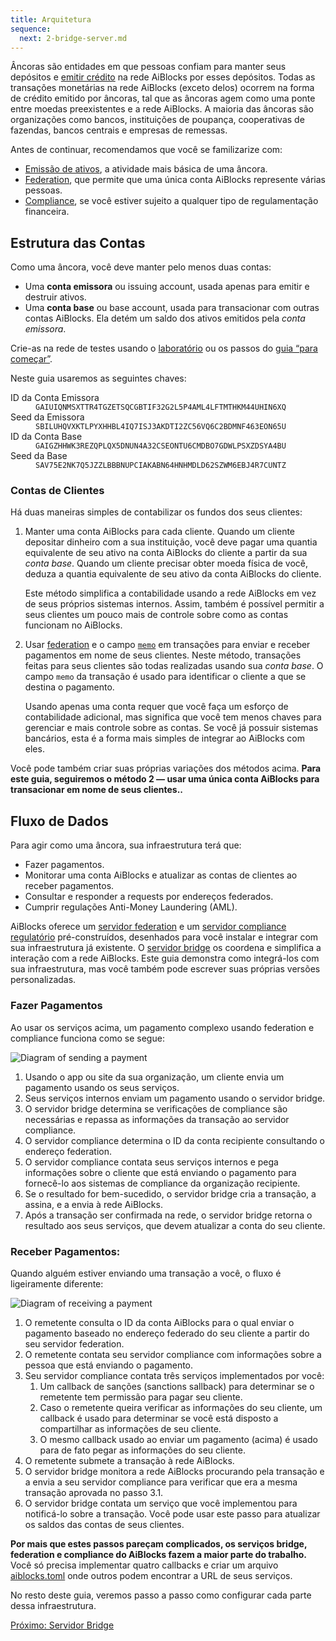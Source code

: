 ```yaml
---
title: Arquitetura
sequence:
  next: 2-bridge-server.md
---
```


Âncoras são entidades em que pessoas confiam para manter seus depósitos e [emitir crédito](../issuing-assets.md) na rede AiBlocks por esses depósitos. Todas as transações monetárias na rede AiBlocks (exceto delos) ocorrem na forma de crédito emitido por âncoras, tal que as âncoras agem como uma ponte entre moedas preexistentes e a rede AiBlocks. A maioria das âncoras são organizações como bancos, instituições de poupança, cooperativas de fazendas, bancos centrais e empresas de remessas.

Antes de continuar, recomendamos que você se familizarize com:

- [Emissão de ativos](../issuing-assets.md), a atividade mais básica de uma âncora.
- [Federation](../concepts/federation.md), que permite que uma única conta AiBlocks represente várias pessoas.
- [Compliance](../compliance-protocol.md), se você estiver sujeito a qualquer tipo de regulamentação financeira.


## Estrutura das Contas

Como uma âncora, você deve manter pelo menos duas contas:

- Uma **conta emissora** ou issuing account, usada apenas para emitir e destruir ativos.
- Uma **conta base** ou base account, usada para transacionar com outras contas AiBlocks. Ela detém um saldo dos ativos emitidos pela *conta emissora*.

Crie-as na rede de testes usando o [laboratório](https://aiblocks.io/laboratory/) ou os passos do [guia “para começar”](../get-started/create-account.md).

Neste guia usaremos as seguintes chaves:

<dl>
  <dt>ID da Conta Emissora</dt>
  <dd><code>GAIUIQNMSXTTR4TGZETSQCGBTIF32G2L5P4AML4LFTMTHKM44UHIN6XQ</code></dd>
  <dt>Seed da Emissora</dt>
  <dd><code>SBILUHQVXKTLPYXHHBL4IQ7ISJ3AKDTI2ZC56VQ6C2BDMNF463EON65U</code></dd>
  <dt>ID da Conta Base</dt>
  <dd><code>GAIGZHHWK3REZQPLQX5DNUN4A32CSEONTU6CMDBO7GDWLPSXZDSYA4BU</code></dd>
  <dt>Seed da Base</dt>
  <dd><code>SAV75E2NK7Q5JZZLBBBNUPCIAKABN64HNHMDLD62SZWM6EBJ4R7CUNTZ</code></dd>
</dl>



### Contas de Clientes

Há duas maneiras simples de contabilizar os fundos dos seus clientes:

1. Manter uma conta AiBlocks para cada cliente. Quando um cliente depositar dinheiro com a sua instituição, você deve pagar uma quantia equivalente de seu ativo na conta AiBlocks do cliente a partir da sua *conta base*. Quando um cliente precisar obter moeda física de você, deduza a quantia equivalente de seu ativo da conta AiBlocks do cliente.

    Este método simplifica a contabilidade usando a rede AiBlocks em vez de seus próprios sistemas internos. Assim, também é possível permitir a seus clientes um pouco mais de controle sobre como as contas funcionam no AiBlocks.

2. Usar [federation](../concepts/federation.md) e o campo [`memo`](../concepts/transactions.md#memo) em transações para enviar e receber pagamentos em nome de seus clientes. Neste método, transações feitas para seus clientes são todas realizadas usando sua *conta base*. O campo `memo` da transação é usado para identificar o cliente a que se destina o pagamento.

    Usando apenas uma conta requer que você faça um esforço de contabilidade adicional, mas significa que você tem menos chaves para gerenciar e mais controle sobre as contas. Se você já possuir sistemas bancários, esta é a forma mais simples de integrar ao AiBlocks com eles.

Você pode também criar suas próprias variações dos métodos acima. **Para este guia, seguiremos o método 2 — usar uma única conta AiBlocks para transacionar em nome de seus clientes..**


## Fluxo de Dados

Para agir como uma âncora, sua infraestrutura terá que:

- Fazer pagamentos.
- Monitorar uma conta AiBlocks e atualizar as contas de clientes ao receber pagamentos.
- Consultar e responder a requests por endereços federados.
- Cumprir regulações Anti-Money Laundering (AML).

AiBlocks oferece um [servidor federation](https://github.com/aiblocks/go/tree/master/services/federation) e um [servidor compliance regulatório](https://github.com/aiblocks/bridge-server/blob/master/readme_compliance.md) pré-construídos, desenhados para você instalar e integrar com sua infraestrutura já existente. O [servidor bridge](https://github.com/aiblocks/bridge-server/blob/master/readme_bridge.md) os coordena e simplifica a interação com a rede AiBlocks. Este guia demonstra como integrá-los com sua infraestrutura, mas você também pode escrever suas próprias versões personalizadas.

### Fazer Pagamentos

Ao usar os serviços acima, um pagamento complexo usando federation e compliance funciona como se segue:

![Diagram of sending a payment](assets/anchor-send-payment-compliance.png)

1. Usando o app ou site da sua organização, um cliente envia um pagamento usando os seus serviços.
2. Seus serviços internos enviam um pagamento usando o servidor bridge.
3. O servidor bridge determina se verificações de compliance são necessárias e repassa as informações da transação ao servidor compliance.
4. O servidor compliance determina o ID da conta recipiente consultando o endereço federation.
5. O servidor compliance contata seus serviços internos e pega informações sobre o cliente que está enviando o pagamento para fornecê-lo aos sistemas de compliance da organização recipiente.
6. Se o resultado for bem-sucedido, o servidor bridge cria a transação, a assina, e a envia à rede AiBlocks.
7. Após a transação ser confirmada na rede, o servidor bridge retorna o resultado aos seus serviços, que devem atualizar a conta do seu cliente.


### Receber Pagamentos:

Quando alguém estiver enviando uma transação a você, o fluxo é ligeiramente diferente:

![Diagram of receiving a payment](assets/anchor-receive-payment-compliance.png)

1. O remetente consulta o ID da conta AiBlocks para o qual enviar o pagamento baseado no endereço federado do seu cliente a partir do seu servidor federation.
2. O remetente contata seu servidor compliance com informações sobre a pessoa que está enviando o pagamento.
3. Seu servidor compliance contata três serviços implementados por você:
    1. Um callback de sanções (sanctions sallback) para determinar se o remetente tem permissão para pagar seu cliente.
    2. Caso o remetente queira verificar as informações do seu cliente, um callback é usado para determinar se você está disposto a compartilhar as informações de seu cliente.
    3. O mesmo callback usado ao enviar um pagamento (acima) é usado para de fato pegar as informações do seu cliente.
4. O remetente submete a transação à rede AiBlocks.
5. O servidor bridge monitora a rede AiBlocks procurando pela transação e a envia a seu servidor compliance para verificar que era a mesma transação aprovada no passo 3.1.
6. O servidor bridge contata um serviço que você implementou para notificá-lo sobre a transação. Você pode usar este passo para atualizar os saldos das contas de seus clientes.

**Por mais que estes passos pareçam complicados, os serviços bridge, federation e compliance do AiBlocks fazem a maior parte do trabalho.** Você só precisa implementar quatro callbacks e criar um arquivo [aiblocks.toml](../concepts/aiblocks-toml.md) onde outros podem encontrar a URL de seus serviços.

No resto deste guia, veremos passo a passo como configurar cada parte dessa infraestrutura.

<nav class="sequence-navigation">
  <a rel="next" href="2-bridge-server.md">Próximo: Servidor Bridge</a>
</nav>
